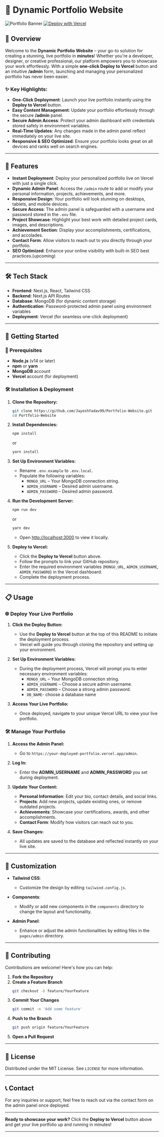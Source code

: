 

# 🚀 Dynamic Portfolio Website

![Portfolio Banner](https://github.com/user-attachments/assets/613f1b3a-99b2-411d-885d-076337ee5b98)
[![Deploy with Vercel](https://vercel.com/button)](https://vercel.com/new/clone?repository-url=https%3A%2F%2Fgithub.com%2FJayeshYadav99%2FPortfolio-Website&env=MONGO_URL%2CADMIN_USERNAME%2CADMIN_PASSWORD%2CDB_NAME&envDescription=MONGO_URL%20is%20mongodb%20connection%20string&demo-title=Dynamic%20Portfolio&demo-description=A%20customizable%20portfolio%20starter%20with%20admin%20controls&demo-url=https%3A%2F%2Fportfolio-website-genai.vercel.app%2F&demo-image=https%3A%2F%2Fres.cloudinary.com%2Fdifz9x1sc%2Fimage%2Fupload%2Fv1728220528%2Fqaltyrsrgx7uiplniu5f.png)

## 🌟 Overview

Welcome to the **Dynamic Portfolio Website** – your go-to solution for creating a stunning, live portfolio in **minutes**! Whether you're a developer, designer, or creative professional, our platform empowers you to showcase your work effortlessly. With a simple **one-click Deploy to Vercel** button and an intuitive **/admin** form, launching and managing your personalized portfolio has never been easier.

### ✨ Key Highlights:
- **One-Click Deployment**: Launch your live portfolio instantly using the **Deploy to Vercel** button.
- **Easy Content Management**: Update your portfolio effortlessly through the secure **/admin** panel.
- **Secure Admin Access**: Protect your admin dashboard with credentials stored safely in environment variables.
- **Real-Time Updates**: Any changes made in the admin panel reflect immediately on your live site.
- **Responsive & SEO Optimized**: Ensure your portfolio looks great on all devices and ranks well on search engines.

---

## 🔧 Features

- **Instant Deployment**: Deploy your personalized portfolio live on Vercel with just a single click.
- **Dynamic Admin Panel**: Access the `/admin` route to add or modify your personal information, projects, achievements, and more.
- **Responsive Design**: Your portfolio will look stunning on desktops, tablets, and mobile devices.
- **Secure Access**: The admin panel is safeguarded with a username and password stored in the `.env` file.
- **Project Showcase**: Highlight your best work with detailed project cards, images, and descriptions.
- **Achievement Section**: Display your accomplishments, certifications, and accolades.
- **Contact Form**: Allow visitors to reach out to you directly through your portfolio.
- **SEO Optimized**: Enhance your online visibility with built-in SEO best practices.(upcoming)

---

## 🛠️ Tech Stack

- **Frontend**: Next.js, React, Tailwind CSS
- **Backend**: Next.js API Routes
- **Database**: MongoDB (for dynamic content storage)
- **Authentication**: Password-protected admin panel using environment variables
- **Deployment**: Vercel (for seamless one-click deployment)

---

## 🚀 Getting Started

### 📝 Prerequisites

- **Node.js** (v14 or later)
- **npm** or **yarn**
- **MongoDB** account
- **Vercel** account (for deployment)

### 🛠️ Installation & Deployment

1. **Clone the Repository:**
   ```bash
   git clone https://github.com/JayeshYadav99/Portfolio-Website.git
   cd Portfolio-Website
   ```

2. **Install Dependencies:**
   ```bash
   npm install
   ```
   or
   ```bash
   yarn install
   ```

3. **Set Up Environment Variables:**
   - Rename `.env.example` to `.env.local`.
   - Populate the following variables:
     - `MONGO_URL` – Your MongoDB connection string.
     - `ADMIN_USERNAME` – Desired admin username.
     - `ADMIN_PASSWORD` – Desired admin password.

4. **Run the Development Server:**
   ```bash
   npm run dev
   ```
   or
   ```bash
   yarn dev
   ```
   - Open [http://localhost:3000](http://localhost:3000) to view it locally.

5. **Deploy to Vercel:**
   - Click the **Deploy to Vercel** button above.
   - Follow the prompts to link your GitHub repository.
   - Enter the required environment variables (`MONGO_URL`, `ADMIN_USERNAME`, `ADMIN_PASSWORD`) in the Vercel dashboard.
   - Complete the deployment process.

---

## 📋 Usage

### 🌐 Deploy Your Live Portfolio

1. **Click the Deploy Button:**
   - Use the **Deploy to Vercel** button at the top of this README to initiate the deployment process.
   - Vercel will guide you through cloning the repository and setting up your environment.

2. **Set Up Environment Variables:**
   - During the deployment process, Vercel will prompt you to enter necessary environment variables:
     - `MONGO_URL` – Your MongoDB connection string.
     - `ADMIN_USERNAME` – Choose a secure admin username.
     - `ADMIN_PASSWORD` – Choose a strong admin password.
     - `DB_NAME`- choose a database name 

3. **Access Your Live Portfolio:**
   - Once deployed, navigate to your unique Vercel URL to view your live portfolio.

### 🛠️ Manage Your Portfolio

1. **Access the Admin Panel:**
   - Go to `https://your-deployed-portfolio.vercel.app/admin`.
   
2. **Log In:**
   - Enter the **ADMIN_USERNAME** and **ADMIN_PASSWORD** you set during deployment.

3. **Update Your Content:**
   - **Personal Information**: Edit your bio, contact details, and social links.
   - **Projects**: Add new projects, update existing ones, or remove outdated projects.
   - **Achievements**: Showcase your certifications, awards, and other accomplishments.
   - **Contact Form**: Modify how visitors can reach out to you.

4. **Save Changes:**
   - All updates are saved to the database and reflected instantly on your live site.

---

## 🎨 Customization

- **Tailwind CSS**:
  - Customize the design by editing `tailwind.config.js`.
  
- **Components**:
  - Modify or add new components in the `components` directory to change the layout and functionality.

- **Admin Panel**:
  - Enhance or adjust the admin functionalities by editing files in the `pages/admin` directory.

---

## 🤝 Contributing

Contributions are welcome! Here's how you can help:

1. **Fork the Repository**
2. **Create a Feature Branch**
   ```bash
   git checkout -b feature/YourFeature
   ```
3. **Commit Your Changes**
   ```bash
   git commit -m 'Add some feature'
   ```
4. **Push to the Branch**
   ```bash
   git push origin feature/YourFeature
   ```
5. **Open a Pull Request**

---

## 📄 License

Distributed under the MIT License. See `LICENSE` for more information.

---

## 📞 Contact

For any inquiries or support, feel free to reach out via the contact form on the admin panel once deployed.

---

**Ready to showcase your work?** Click the **Deploy to Vercel** button above and get your live portfolio up and running in minutes!

---
